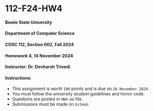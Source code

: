# 112-F24-HW4

#### Bowie State University
#### Department of Computer Science
#### COSC 112, Section 002, Fall 2024
#### Homework 4, 14 November 2024
#### Instructor: Dr. Devharsh Trivedi


#### Instructions:
- This assignment is worth ```100``` points and is due on ```26 November 2024```.
- You must follow the university student guidelines and honor code.
- Questions are posted in ```HW4.md``` file.
- Submissions must be made on ```GitHub```.
